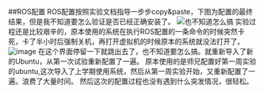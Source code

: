 ##ROS配置
ROS配置按照实验文档指导一步步copy&paste，下图为配置的最终结果，但是我不知道要怎么验证是否已经正确安装了。
![](https://cloud.githubusercontent.com/assets/22138660/20179324/8ee16596-a790-11e6-81f4-aef028f632a3.png)也不知道怎么搞
实验过程还是比较艰辛的，原本使用的系统在执行ROS配置的一条命令的时候突然卡死，卡了半小时后强制关机，再打开虚拟机的时候原本的系统就没法打开了。
![image](https://cloud.githubusercontent.com/assets/22138660/20179572/c2cae368-a791-11e6-849d-11504b7a1ac3.png)
在这个界面停留一下就跳出去了，也不知道要怎么搞。就重新导入了新的Ubuntu，从第一次试验重新配置了一遍。
原本使用的是师兄配置好第一周实验的ubuntu,这次导入了上学期使用系统，然后从第一周实验开始，又重新配置了一遍。浪费了大量时间。
然后这次的配置过程也没有遇到什么突发情况，很轻松。
